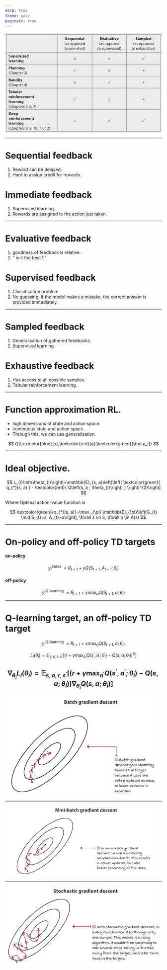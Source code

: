```yaml
---
marp: true
theme: gaia
paginate: true
---	
```


![bg fit](S_E_S.png)

---
# Sequential feedback

1. Reward can be delayed.
2.  Hard to assign credit for rewards.

# Immediate feedback

1. Supervised learning.
2. Rewards are assigned to the action just taken.
---
# Evaluative feedback
1.  goodness of feedback is relative.
2.  " is it the best !!"

# Supervised feedback
1. Classification problem.
2.  No guessing; if the model makes a mistake, the correct answer is provided immediately.

---
# Sampled feedback
1. Generalisation of gathered feedbacks.
2.  Supervised learning

# Exhaustive feedback
1. Has access to all possible samples.
2.  Tabular reinforcement learning.

---

# Function approximation RL.
* high dimensions of state and action space.
* continuous state and action space.
* Through this, we can use generalization.


$$
Q(\textcolor{blue}{s},\textcolor{red}{a};\textcolor{green}{\theta_i})
$$





---
# Ideal objective.

$$
L_{i}\left(\theta_{i}\right)=\mathbb{E}_{s, a}\left[\left( \textcolor{green}{ q_{*}(s, a) } - \textcolor{red}{ Q\left(s, a ; \theta_{i}\right) } \right)^{2}\right]
$$

 
Where Optimal action-value function is

$$
\textcolor{green}{q_{*}(s, a)}=\max _{\pi} \mathbb{E}_{\pi}\left[G_{t} \mid S_{t}=s, A_{t}=a\right], \forall s \in S, \forall a \in A(s)
$$


---
# On-policy and off-policy TD targets

#### on-policy 
$$
y_{i}^{\text {Sarsa }}=R_{t+1}+\gamma Q\left(S_{t+1}, A_{t+1} ; \theta_{i}\right)
$$

#### off-policy
$$
y_{i}^{Q \text {-learning }}=R_{t+1}+\gamma \max _{a} Q\left(S_{t+1}, a ; \theta_{i}\right)
$$

---
# Q-learning target, an off-policy TD target

$$
y_{i}^{Q \text {-learning }}=R_{t+1}+\gamma \max _{a} Q\left(S_{t+1}, a ; \theta_{i}\right)
$$

$$
L_{i}\left(\theta_{i}\right)=\mathbb{E}_{s, a, r, s^{\prime}}\left[\left(r+\gamma \max _{a^{\prime}} Q\left(s^{\prime}, a^{\prime} ; \theta_{i}\right)-Q\left(s, a ; \theta_{i}\right)\right)^{2}\right]
$$

$$
\nabla_{\theta_{i}} L_{i}\left(\theta_{i}\right)=\mathbb{E}_{s, a, r, s^{\prime}}\left[\left(r+\gamma \max _{a^{\prime}} Q\left(s^{\prime}, a^{\prime} ; \theta_{i}\right)-Q\left(s, a ; \theta_{i}\right)\right) \nabla_{\theta_{i}} Q\left(s, a ; \theta_{i}\right)\right]
$$
---
![bg fit](BGD.png)

---
![bg fit](MBGD.png)

---
![bg fit](SGD.png)

